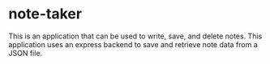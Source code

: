 # note-taker

This is an application that can be used to write, save, and delete notes. This application uses an express backend to save and retrieve note data from a JSON file.